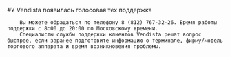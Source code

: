 
#У Vendista появилась голосовая тех поддержка

        Вы можете обращаться по телефону 8 (812) 767-32-26. Время работы поддержки с 8:00 до 20:00 по Московскому времени.
        Специалисты службы поддержки клиентов Vendista решат вопрос быстрее, если заранее подготовите информацию о терминале, фирму/модель торгового аппарата и время возникновения проблемы.
